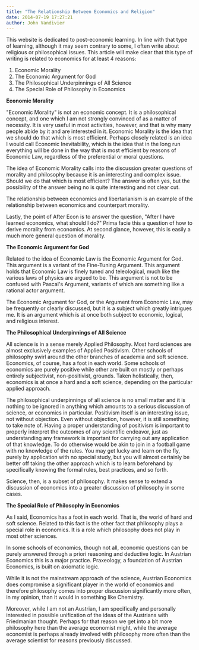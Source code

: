 ```yaml
---
title: "The Relationship Between Economics and Religion"
date: 2014-07-19 17:27:21
author: John Vandivier
---
```




This website is dedicated to post-economic learning. In line with that type of learning, although it may seem contrary to some, I often write about religious or philosophical issues. This article will make clear that this type of writing is related to economics for at least 4 reasons:
<ol>
	<li>Economic Morality</li>
	<li>The Economic Argument for God</li>
	<li>The Philosophical Underpinnings of All Science</li>
	<li>The Special Role of Philosophy in Economics</li>
</ol>
<strong>Economic Morality</strong>

\"Economic Morality\" is not an economic concept. It is a philosophical concept, and one which I am not strongly convinced of as a matter of necessity. It is very useful in most activities, however, and that is why many people abide by it and are interested in it. Economic Morality is the idea that we should do that which is most efficient. Perhaps closely related is an idea I would call Economic Inevitability, which is the idea that in the long run everything will be done in the way that is most efficient by reasons of Economic Law, regardless of the preferential or moral questions.

The idea of Economic Morality calls into the discussion greater questions of morality and philosophy because it is an interesting and complex issue. Should we do that which is most efficient? The answer is often yes, but the possibility of the answer being no is quite interesting and not clear cut.

The relationship between economics and libertarianism is an example of the relationship between economics and counterpart morality.

Lastly, the point of After Econ is to answer the question, \"After I have learned economics, what should I do?\" Prima facie this a question of how to derive morality from economics. At second glance, however, this is easily a much more general question of morality.

<strong>The Economic Argument for God</strong>

Related to the idea of Economic Law is the Economic Argument for God. This argument is a variant of the Fine-Tuning Argument. This argument holds that Economic Law is finely tuned and teleological, much like the various laws of physics are argued to be. This argument is not to be confused with Pascal's Argument, variants of which are something like a rational actor argument.

The Economic Argument for God, or the Argument from Economic Law, may be frequently or clearly discussed, but it is a subject which greatly intrigues me. It is an argument which is at once both subject to economic, logical, and religious interest.

<strong>The Philosophical Underpinnings of All Science</strong>

All science is in a sense merely Applied Philosophy. Most hard sciences are almost exclusively examples of Applied Positivism. Other schools of philosophy swirl around the other branches of academia and soft science. Economics, of course, has a foot in each world. Some schools of economics are purely positive while other are built on mostly or perhaps entirely subjectivist, non-positivist, grounds. Taken holistically, then, economics is at once a hard and a soft science, depending on the particular applied approach.

The philosophical underpinnings of all science is no small matter and it is nothing to be ignored in anything which amounts to a serious discussion of science, or economics in particular. Positivism itself is an interesting issue, not without objection. Even without objection, however, it is still something to take note of. Having a proper understanding of positivism is important to properly interpret the outcomes of any scientific endeavor, just as understanding any framework is important for carrying out any application of that knowledge. To do otherwise would be akin to join in a football game with no knowledge of the rules. You may get lucky and learn on the fly, purely by application with no special study, but you will almost certainly be better off taking the other approach which is to learn beforehand by specifically knowing the formal rules, best practices, and so forth.

Science, then, is a subset of philosophy. It makes sense to extend a discussion of economics into a greater discussion of philosophy in some cases.

<strong>The Special Role of Philosophy in Economics</strong>

As I said, Economics has a foot in each world. That is, the world of hard and soft science. Related to this fact is the other fact that philosophy plays a special role in economics. It is a role which philosophy does not play in most other sciences.

In some schools of economics, though not all, economic questions can be purely answered through a priori reasoning and deductive logic. In Austrian Economics this is a major practice. Praxeology, a foundation of Austrian Economics, is built on axiomatic logic.

While it is not the mainstream approach of the science, Austrian Economics does compromise a significant player in the world of economics and therefore philosophy comes into proper discussion significantly more often, in my opinion, than it would in something like Chemistry.

Moreover, while I am not an Austrian, I am specifically and personally interested in possible unification of the ideas of the Austrians with Friedmanian thought. Perhaps for that reason we get into a bit more philosophy here than the average economist might, while the average economist is perhaps already involved with philosophy more often than the average scientist for reasons previously discussed.